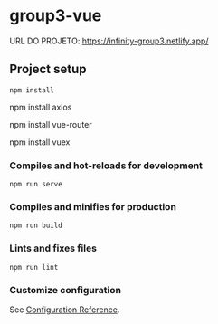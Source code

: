 # group3-vue

URL DO PROJETO: https://infinity-group3.netlify.app/

## Project setup

```
npm install
```

npm install axios

npm install vue-router

npm install vuex

### Compiles and hot-reloads for development

```
npm run serve
```

### Compiles and minifies for production

```
npm run build
```

### Lints and fixes files

```
npm run lint
```

### Customize configuration

See [Configuration Reference](https://cli.vuejs.org/config/).
